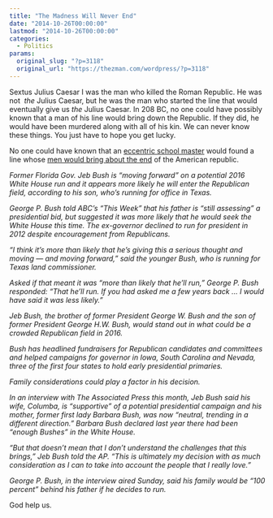 ```yaml
---
title: "The Madness Will Never End"
date: "2014-10-26T00:00:00"
lastmod: "2014-10-26T00:00:00"
categories:
  - Politics
params:
  original_slug: "?p=3118"
  original_url: "https://thezman.com/wordpress/?p=3118"
---
```


Sextus Julius Caesar I was the man who killed the Roman Republic. He was
not  *the* Julius Caesar, but he was the man who started the line that
would eventually give us *the* Julius Caesar. In 208 BC, no one could
have possibly known that a man of his line would bring down the
Republic. If they did, he would have been murdered along with all of his
kin. We can never know these things. You just have to hope you get
lucky.

No one could have known that an
<a href="http://en.wikipedia.org/wiki/Obadiah_Bush" rel="noopener"
target="_blank">eccentric school master</a> would found a line whose <a
href="http://www.miamiherald.com/news/politics-government/article3386681.html"
rel="noopener" target="_blank">men would bring about the end</a> of the
American republic.

*Former Florida Gov. Jeb Bush is “moving forward” on a potential 2016
White House run and it appears more likely he will enter the Republican
field, according to his son, who’s running for office in Texas.*

*George P. Bush told ABC’s “This Week” that his father is “still
assessing” a presidential bid, but suggested it was more likely that he
would seek the White House this time. The ex-governor declined to run
for president in 2012 despite encouragement from Republicans.*

*“I think it’s more than likely that he’s giving this a serious thought
and moving — and moving forward,” said the younger Bush, who is running
for Texas land commissioner.*

*Asked if that meant it was “more than likely that he’ll run,” George P.
Bush responded: “That he’ll run. If you had asked me a few years back …
I would have said it was less likely.”*

*Jeb Bush, the brother of former President George W. Bush and the son of
former President George H.W. Bush, would stand out in what could be a
crowded Republican field in 2016.*

*Bush has headlined fundraisers for Republican candidates and committees
and helped campaigns for governor in Iowa, South Carolina and Nevada,
three of the first four states to hold early presidential primaries.*

*Family considerations could play a factor in his decision.*

*In an interview with The Associated Press this month, Jeb Bush said his
wife, Columba, is “supportive” of a potential presidential campaign and
his mother, former first lady Barbara Bush, was now “neutral, trending
in a different direction.” Barbara Bush declared last year there had
been “enough Bushes” in the White House.*

*“But that doesn’t mean that I don’t understand the challenges that this
brings,” Jeb Bush told the AP. “This is ultimately my decision with as
much consideration as I can to take into account the people that I
really love.”*

*George P. Bush, in the interview aired Sunday, said his family would be
“100 percent” behind his father if he decides to run.*

God help us.
